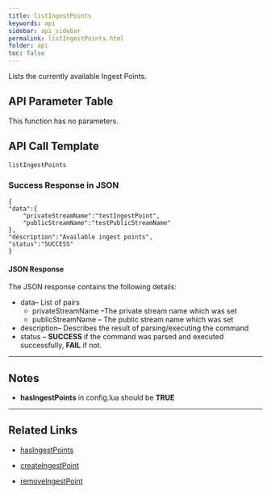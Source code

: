 ```yaml
---
title: listIngestPoints
keywords: api
sidebar: api_sidebar
permalink: listIngestPoints.html
folder: api
toc: false
---
```




Lists the currently available Ingest Points.





## API Parameter Table

This function has no parameters.



## API Call Template

``` 
listIngestPoints
```



### Success Response in JSON

``` 
{
"data":{
    "privateStreamName":"testIngestPoint",
    "publicStreamName":"testPublicStreamName"
},
"description":"Available ingest points",
"status":"SUCCESS"
}
```



#### JSON Response

The JSON response contains the following details:

- data– List of pairs
  - privateStreamName –The private stream name which was set
  - publicStreamName – The public stream name which was set
- description– Describes the result of parsing/executing the command
- status – **SUCCESS** if the command was parsed and executed successfully, **FAIL** if not.

------

## Notes

- **hasIngestPoints** in config.lua should be **TRUE**


------

## **Related Links**

- [hasIngestPoints](userguide_configlua.html#hasingestpoints)


- [createIngestPoint](api_createIngestPoint.html)
- [removeIngestPoint](api_removeIngestPoint.html)